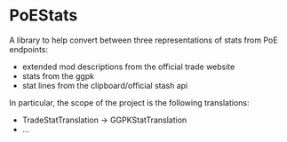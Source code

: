 # PoEStats

A library to help convert between three representations of stats from PoE endpoints:
- extended mod descriptions from the official trade website
- stats from the ggpk
- stat lines from the clipboard/official stash api

In particular, the scope of the project is the following translations:
- TradeStatTranslation -> GGPKStatTranslation
- ...
